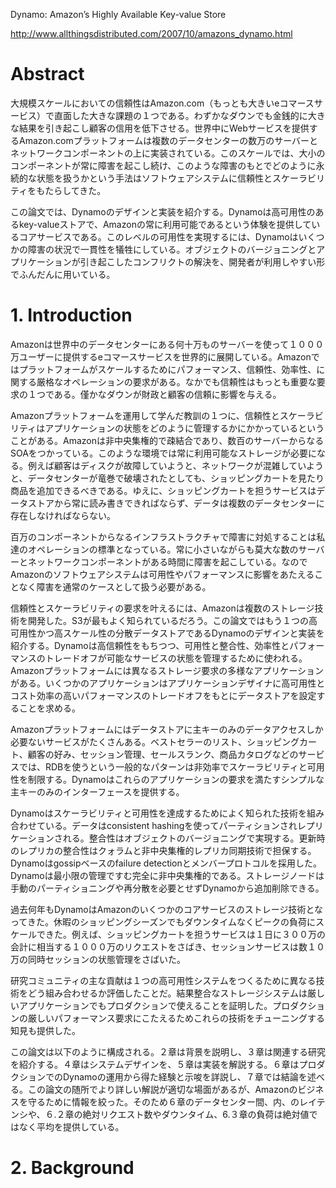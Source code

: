 Dynamo: Amazon’s Highly Available Key-value Store

http://www.allthingsdistributed.com/2007/10/amazons_dynamo.html

# Abstract

大規模スケールにおいての信頼性はAmazon.com（もっとも大きいeコマースサービス）で直面した大きな課題の１つである。わずかなダウンでも金銭的に大きな結果を引き起こし顧客の信用を低下させる。世界中にWebサービスを提供するAmazon.comプラットフォームは複数のデータセンターの数万のサーバーとネットワークコンポーネントの上に実装されている。このスケールでは、大小のコンポーネントが常に障害を起こし続け、このような障害のもとでどのように永続的な状態を扱うかという手法はソフトウェアシステムに信頼性とスケーラビリティをもたらしてきた。

この論文では、Dynamoのデザインと実装を紹介する。Dynamoは高可用性のあるkey-valueストアで、Amazonの常に利用可能であるという体験を提供しているコアサービスである。このレベルの可用性を実現するには、Dynamoはいくつかの障害の状況で一貫性を犠牲にしている。オブジェクトのバージョニングとアプリケーションが引き起こしたコンフリクトの解決を、開発者が利用しやすい形でふんだんに用いている。

# 1. Introduction

Amazonは世界中のデータセンターにある何十万ものサーバーを使って１０００万ユーザーに提供するeコマースサービスを世界的に展開している。Amazonではプラットフォームがスケールするためにパフォーマンス、信頼性、効率性、に関する厳格なオペレーションの要求がある。なかでも信頼性はもっとも重要な要求の１つである。僅かなダウンが財政と顧客の信頼に影響を与える。

Amazonプラットフォームを運用して学んだ教訓の１つに、信頼性とスケーラビリティはアプリケーションの状態をどのように管理するかにかかっているということがある。Amazonは非中央集権的で疎結合であり、数百のサーバーからなるSOAをつかっている。このような環境では常に利用可能なストレージが必要になる。例えば顧客はディスクが故障していようと、ネットワークが混雑していようと、データセンターが竜巻で破壊されたとしても、ショッピングカートを見たり商品を追加できるべきである。ゆえに、ショッピングカートを担うサービスはデータストアから常に読み書きできればならず、データは複数のデータセンターに存在しなければならない。

百万のコンポーネントからなるインフラストラクチャで障害に対処することは私達のオペレーションの標準となっている。常に小さいながらも莫大な数のサーバーとネットワークコンポーネントがある時間に障害を起こしている。なのでAmazonのソフトウェアシステムは可用性やパフォーマンスに影響をあたえることなく障害を通常のケースとして扱う必要がある。

信頼性とスケーラビリティの要求を叶えるには、Amazonは複数のストレージ技術を開発した。S3が最もよく知られているだろう。この論文ではもう１つの高可用性かつ高スケール性の分散データストアであるDynamoのデザインと実装を紹介する。Dynamoは高信頼性をもちつつ、可用性と整合性、効率性とパフォーマンスのトレードオフが可能なサービスの状態を管理するために使われる。Amazonプラットフォームには異なるストレージ要求の多様なアプリケーションがある。いくつかのアプリケーションはアプリケーションデザイナに高可用性とコスト効率の高いパフォーマンスのトレードオフをもとにデータストアを設定することを求める。

Amazonプラットフォームにはデータストアに主キーのみのデータアクセスしか必要ないサービスがたくさんある。ベストセラーのリスト、ショッピングカート、顧客の好み、セッション管理、セールスランク、商品カタログなどのサービスでは、RDBを使うという一般的なパターンは非効率でスケーラビリティと可用性を制限する。Dynamoはこれらのアプリケーションの要求を満たすシンプルな主キーのみのインターフェースを提供する。

Dynamoはスケーラビリティと可用性を達成するためによく知られた技術を組み合わせている。データはconsistent hashingを使ってパーティションされレプリケーションされる。整合性はオブジェクトのバージョニングで実現する。更新時のレプリカの整合性はクォラムと非中央集権的レプリカ同期技術で担保する。Dynamoはgossipベースのfailure detectionとメンバープロトコルを採用した。Dynamoは最小限の管理ですむ完全に非中央集権的である。ストレージノードは手動のパーティショニングや再分散を必要とせずDynamoから追加削除できる。

過去何年もDynamoはAmazonのいくつかのコアサービスのストレージ技術となってきた。休暇のショッピングシーズンでもダウンタイムなくピークの負荷にスケールできた。例えば、ショッピングカートを担うサービスは１日に３００万の会計に相当する１０００万のリクエストをさばき、セッションサービスは数１０万の同時セッションの状態管理をさばいた。

研究コミュニティの主な貢献は１つの高可用性システムをつくるために異なる技術をどう組み合わせるか評価したことだ。結果整合なストレージシステムは厳しいアプリケーションでもプロダクションで使えることを証明した。プロダクションの厳しいパフォーマンス要求にこたえるためこれらの技術をチューニングする知見も提供した。

この論文は以下のように構成される。２章は背景を説明し、３章は関連する研究を紹介する。４章はシステムデザインを、５章は実装を解説する。６章はプロダクションでのDynamoの運用から得た経験と示唆を詳説し、７章では結論を述べる。この論文の随所でより詳しい解説が適切な場面があるが、Amazonのビジネスを守るために情報を絞った。そのため６章のデータセンター間、内、のレイテンシや、６.２章の絶対リクエスト数やダウンタイム、6.３章の負荷は絶対値ではなく平均を提供している。

# 2. Background
